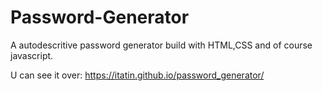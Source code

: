 # Password-Generator
A autodescritive password generator build with HTML,CSS and of course javascript.

U can see it over: https://itatin.github.io/password_generator/
